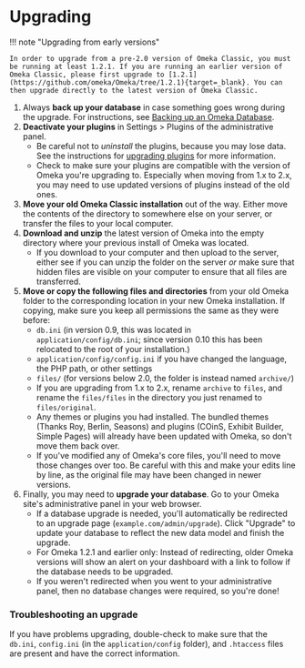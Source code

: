 # Upgrading


!!! note "Upgrading from early versions"

	In order to upgrade from a pre-2.0 version of Omeka Classic, you must be running at least 1.2.1. If you are running an earlier version of Omeka Classic, please first upgrade to [1.2.1](https://github.com/omeka/Omeka/tree/1.2.1){target=_blank}. You can then upgrade directly to the latest version of Omeka Classic.

1.  Always **back up your database** in case something goes wrong during the upgrade. For instructions, see [Backing up an Omeka Database](../Technical/Backing_up_an_Omeka_Database.md).
1.  **Deactivate your plugins** in Settings &gt; Plugins of the administrative panel.
    - Be careful not to *uninstall* the plugins, because you may lose data. See the instructions for [upgrading plugins](../Admin/Adding_and_Managing_Plugins.md) for more information.
    - Check to make sure your plugins are compatible with the version of Omeka you're upgrading to. Especially when moving from 1.x to 2.x, you may need to use updated versions of plugins instead of the old ones.
1.  **Move your old Omeka Classic installation** out of the way. Either move the contents of the directory to somewhere else on your server, or transfer the files to your local computer.
1.  **Download and unzip** the latest version of Omeka into the empty directory where your previous install of Omeka was located.
     - If you download to your computer and then upload to the server, either see if you can unzip the folder on the server *or* make sure that hidden files are visible on your computer to ensure that all files are transferred.
1.  **Move or copy the following files and directories** from your old Omeka folder to the corresponding location in your new Omeka installation. If copying, make sure you keep all permissions the same as they were before:
    - `db.ini` (in version 0.9, this was located in `application/config/db.ini`; since version 0.10 this has been relocated to the root of your installation.)
    - `application/config/config.ini` if you have changed the language, the PHP path, or other settings
    - `files/` (for versions below 2.0, the folder is instead named `archive/`) 
    - If you are upgrading from 1.x to 2.x, rename `archive` to `files`, and rename the `files/files` in the directory you just renamed to `files/original`.
    - Any themes or plugins you had installed. The bundled themes (Thanks Roy, Berlin, Seasons) and plugins (COinS, Exhibit Builder, Simple Pages) will already have been updated with Omeka, so don't move them back over.
    - If you've modified any of Omeka's core files, you'll need to move those changes over too. Be careful with this and make your edits line by line, as the original file may have been changed in newer versions. 
1.  Finally, you may need to **upgrade your database**. Go to your Omeka site's administrative panel in your web browser.
    - If a database upgrade is needed, you'll automatically be redirected to an upgrade page (`example.com/admin/upgrade`). Click "Upgrade" to update your database to reflect the new data model and finish the upgrade. 
    - For Omeka 1.2.1 and earlier only: Instead of redirecting, older Omeka versions will show an alert on your dashboard with a link to follow if the database needs to be upgraded.
    - If you weren't redirected when you went to your administrative panel, then no database changes were required, so you're done!

### Troubleshooting an upgrade
If you have problems upgrading, double-check to make sure that the `db.ini`, `config.ini` (in the `application/config` folder), and `.htaccess` files are present and have the correct information. 
